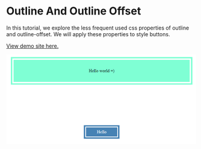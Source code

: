 # Outline And Outline Offset

In this tutorial, we explore the less frequent used css properties of outline and outline-offset. We will apply these properties to style buttons.

[View demo site here.](https://webdevtuts.github.io/outline_and_offset/)

![Preview](screenshot.png)
